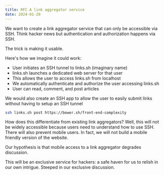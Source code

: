 ```yaml
---
title: RFC A link aggregator service
date: 2024-01-20
---
```


We want to create a link aggregator service that can only be accessible via SSH.
Think hacker news but authentication and authorization happens via SSH.

The trick is making it usable.

Here's how we imagine it could work:

- User initiates an SSH tunnel to links.sh (imaginary name)
- links.sh launches a dedicated web server for that user
- This allows the user to access links.sh from localhost
- We automatically authenticate and authorize the user accessing links.sh
- User can read, comment, and post articles

We would also create an SSH app to allow the user to easily submit links without
having to setup an SSH tunnel

```bash
ssh links.sh post https://bower.sh/front-end-complexity
```

How does this differentiate from existing link aggregators? Well, this will not
be widely accessible because users need to understand how to use SSH. There will
also prevent mobile users. In fact, we will not build a mobile friendly version
of the website.

Our hypothesis is that mobile access to a link aggregator degrades discussion.

This will be an exclusive service for hackers: a safe haven for us to relish in
our own intrigue. Steeped in our exclusive discussion.
